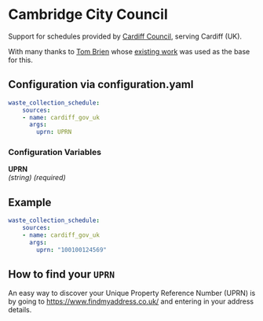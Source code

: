 # Cambridge City Council

Support for schedules provided by [Cardiff Council](https://www.cardiff.gov.uk/ENG/resident/Rubbish-and-recycling/When-are-my-bins-collected/Pages/default.aspx), serving Cardiff (UK).

With many thanks to [Tom Brien](https://github.com/TomBrien) whose [existing work](https://github.com/TomBrien/cardiffwastepy) was used as the base for this.

## Configuration via configuration.yaml

```yaml
waste_collection_schedule:
    sources:
    - name: cardiff_gov_uk
      args:
        uprn: UPRN

```

### Configuration Variables

**UPRN**  
*(string) (required)*

## Example

```yaml
waste_collection_schedule:
    sources:
    - name: cardiff_gov_uk
      args:
        uprn: "100100124569"
```

## How to find your `UPRN`
An easy way to discover your Unique Property Reference Number (UPRN) is by going to https://www.findmyaddress.co.uk/ and entering in your address details.